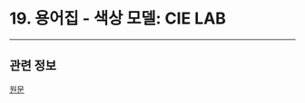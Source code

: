 # 19. 용어집 - 색상 모델: CIE LAB

*** 

## 관련 정보

[원문](https://docs.gimp.org/2.10/ko/glossary.html#glossary-lab)

